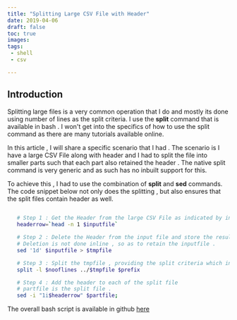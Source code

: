 ```yaml
---
title: "Splitting Large CSV File with Header"
date: 2019-04-06
draft: false
toc: true
images:
tags:
 - shell
 - csv

---
```


Introduction
------------

Splitting large files is a very common operation that I do and mostly its done using number of lines as the split criteria. I use the **split** command that is available in bash . I won't get into the specifics of how to use the split command as there are many tutorials available online. 

In this article , I will share a specific scenario that I had . The scenario is I have a large CSV File along with header and I had to split the file into smaller parts such that each part also retained the header . The native split command is very generic and as such has no inbuilt support for this. 

To achieve this , I had to use the combination of **split** and **sed** commands. 
The code snippet below not only does the splitting , but also ensures that the split files contain header as well. 

```bash
   
   # Step 1 : Get the Header from the large CSV File as indicated by inputfile
   headerrow=`head -n 1 $inputfile`

   # Step 2 : Delete the Header from the input file and store the resulting contents into tmpfile. 
   # Deletion is not done inline , so as to retain the inputfile . 
   sed '1d' $inputfile > $tmpfile

   # Step 3 : Split the tmpfile , providing the split criteria which in this case is the number of lines and also providing the prefix to be used.  
   split -l $nooflines ../$tmpfile $prefix

   # Step 4 : Add the header to each of the split file 
   # partfile is the split file . 
   sed -i "1i$headerrow" $partfile; 
```

The overall bash script is available in github [here](https://github.com/AdiiRam/shell_kb/blob/master/resources/split_csvfiles_with_headers.sh)